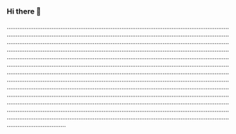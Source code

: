 ### Hi there 👋

.............................................................................................................................................................................................................................................................................................................................................................................................................................................................................................................................................................................................................................................................................................................................................................................................................................................................................................................................................................................................................................................................................................................................................................................................................................................................................................................................................................................................................................................................................................................................................................................................................................................................................................................
